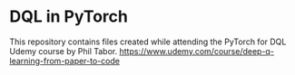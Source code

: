 # DQL in PyTorch
This repository contains files created while attending the PyTorch for DQL Udemy course by Phil Tabor.
https://www.udemy.com/course/deep-q-learning-from-paper-to-code